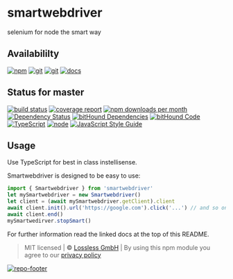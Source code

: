 # smartwebdriver
selenium for node the smart way

## Availabililty
[![npm](https://pushrocks.gitlab.io/assets/repo-button-npm.svg)](https://www.npmjs.com/package/smartwebdriver)
[![git](https://pushrocks.gitlab.io/assets/repo-button-git.svg)](https://GitLab.com/pushrocks/smartwebdriver)
[![git](https://pushrocks.gitlab.io/assets/repo-button-mirror.svg)](https://github.com/pushrocks/smartwebdriver)
[![docs](https://pushrocks.gitlab.io/assets/repo-button-docs.svg)](https://pushrocks.gitlab.io/smartwebdriver/)

## Status for master
[![build status](https://GitLab.com/pushrocks/smartwebdriver/badges/master/build.svg)](https://GitLab.com/pushrocks/smartwebdriver/commits/master)
[![coverage report](https://GitLab.com/pushrocks/smartwebdriver/badges/master/coverage.svg)](https://GitLab.com/pushrocks/smartwebdriver/commits/master)
[![npm downloads per month](https://img.shields.io/npm/dm/smartwebdriver.svg)](https://www.npmjs.com/package/smartwebdriver)
[![Dependency Status](https://david-dm.org/pushrocks/smartwebdriver.svg)](https://david-dm.org/pushrocks/smartwebdriver)
[![bitHound Dependencies](https://www.bithound.io/github/pushrocks/smartwebdriver/badges/dependencies.svg)](https://www.bithound.io/github/pushrocks/smartwebdriver/master/dependencies/npm)
[![bitHound Code](https://www.bithound.io/github/pushrocks/smartwebdriver/badges/code.svg)](https://www.bithound.io/github/pushrocks/smartwebdriver)
[![TypeScript](https://img.shields.io/badge/TypeScript-2.x-blue.svg)](https://nodejs.org/dist/latest-v6.x/docs/api/)
[![node](https://img.shields.io/badge/node->=%206.x.x-blue.svg)](https://nodejs.org/dist/latest-v6.x/docs/api/)
[![JavaScript Style Guide](https://img.shields.io/badge/code%20style-standard-brightgreen.svg)](http://standardjs.com/)

## Usage
Use TypeScript for best in class instellisense.

Smartwebdriver is designed to be easy to use:
```javascript
import { Smartwebdriver } from 'smartwebdriver'
let mySmartwebdriver = new Smartwebdriver()
let client = (await mySmartwebdriver.getClient).client
await client.init().url('https://google.com').click('...') // and so on
await client.end()
mySmartwedirver.stopSmart()
```

For further information read the linked docs at the top of this README.

> MIT licensed | **&copy;** [Lossless GmbH](https://lossless.gmbh)
| By using this npm module you agree to our [privacy policy](https://lossless.gmbH/privacy.html)

[![repo-footer](https://pushrocks.gitlab.io/assets/repo-footer.svg)](https://push.rocks)
